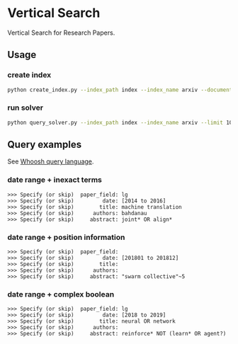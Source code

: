 # Vertical Search

Vertical Search for Research Papers.

## Usage

### create index
```bash
python create_index.py --index_path index --index_name arxiv --documents_path papers/
```

### run solver
```bash
python query_solver.py --index_path index --index_name arxiv --limit 10
```

## Query examples

See [Whoosh query language](https://whoosh.readthedocs.io/en/latest/querylang.html).

### date range + inexact terms
```
>>> Specify (or skip)  paper_field: lg
>>> Specify (or skip)         date: [2014 to 2016]
>>> Specify (or skip)        title: machine translation
>>> Specify (or skip)      authors: bahdanau
>>> Specify (or skip)     abstract: joint* OR align*
```

### date range + position information
```
>>> Specify (or skip)  paper_field:
>>> Specify (or skip)         date: [201801 to 201812]
>>> Specify (or skip)        title:
>>> Specify (or skip)      authors:
>>> Specify (or skip)     abstract: "swarm collective"~5
```

### date range + complex boolean
```
>>> Specify (or skip)  paper_field: lg
>>> Specify (or skip)         date: [2018 to 2019]
>>> Specify (or skip)        title: neural OR network
>>> Specify (or skip)      authors:
>>> Specify (or skip)     abstract: reinforce* NOT (learn* OR agent?)
```
